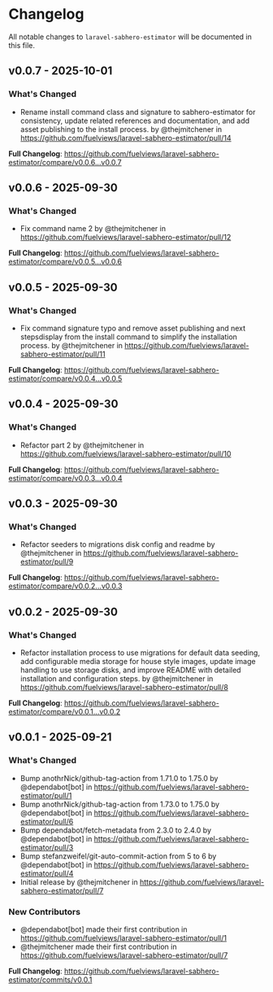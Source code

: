 # Changelog

All notable changes to `laravel-sabhero-estimator` will be documented in this file.

## v0.0.7 - 2025-10-01

### What's Changed

* Rename install command class and signature to sabhero-estimator for consistency, update related references and documentation, and add asset publishing to the install process. by @thejmitchener in https://github.com/fuelviews/laravel-sabhero-estimator/pull/14

**Full Changelog**: https://github.com/fuelviews/laravel-sabhero-estimator/compare/v0.0.6...v0.0.7

## v0.0.6 - 2025-09-30

### What's Changed

* Fix command name 2 by @thejmitchener in https://github.com/fuelviews/laravel-sabhero-estimator/pull/12

**Full Changelog**: https://github.com/fuelviews/laravel-sabhero-estimator/compare/v0.0.5...v0.0.6

## v0.0.5 - 2025-09-30

### What's Changed

* Fix command signature typo and remove asset publishing and next stepsdisplay from the install command to simplify the installation process. by @thejmitchener in https://github.com/fuelviews/laravel-sabhero-estimator/pull/11

**Full Changelog**: https://github.com/fuelviews/laravel-sabhero-estimator/compare/v0.0.4...v0.0.5

## v0.0.4 - 2025-09-30

### What's Changed

* Refactor part 2 by @thejmitchener in https://github.com/fuelviews/laravel-sabhero-estimator/pull/10

**Full Changelog**: https://github.com/fuelviews/laravel-sabhero-estimator/compare/v0.0.3...v0.0.4

## v0.0.3 - 2025-09-30

### What's Changed

* Refactor seeders to migrations disk config and readme by @thejmitchener in https://github.com/fuelviews/laravel-sabhero-estimator/pull/9

**Full Changelog**: https://github.com/fuelviews/laravel-sabhero-estimator/compare/v0.0.2...v0.0.3

## v0.0.2 - 2025-09-30

### What's Changed

* Refactor installation process to use migrations for default data seeding, add configurable media storage for house style images, update image handling to use storage disks, and improve README with detailed installation and configuration steps. by @thejmitchener in https://github.com/fuelviews/laravel-sabhero-estimator/pull/8

**Full Changelog**: https://github.com/fuelviews/laravel-sabhero-estimator/compare/v0.0.1...v0.0.2

## v0.0.1 - 2025-09-21

### What's Changed

* Bump anothrNick/github-tag-action from 1.71.0 to 1.75.0 by @dependabot[bot] in https://github.com/fuelviews/laravel-sabhero-estimator/pull/1
* Bump anothrNick/github-tag-action from 1.73.0 to 1.75.0 by @dependabot[bot] in https://github.com/fuelviews/laravel-sabhero-estimator/pull/6
* Bump dependabot/fetch-metadata from 2.3.0 to 2.4.0 by @dependabot[bot] in https://github.com/fuelviews/laravel-sabhero-estimator/pull/3
* Bump stefanzweifel/git-auto-commit-action from 5 to 6 by @dependabot[bot] in https://github.com/fuelviews/laravel-sabhero-estimator/pull/4
* Initial release by @thejmitchener in https://github.com/fuelviews/laravel-sabhero-estimator/pull/7

### New Contributors

* @dependabot[bot] made their first contribution in https://github.com/fuelviews/laravel-sabhero-estimator/pull/1
* @thejmitchener made their first contribution in https://github.com/fuelviews/laravel-sabhero-estimator/pull/7

**Full Changelog**: https://github.com/fuelviews/laravel-sabhero-estimator/commits/v0.0.1
